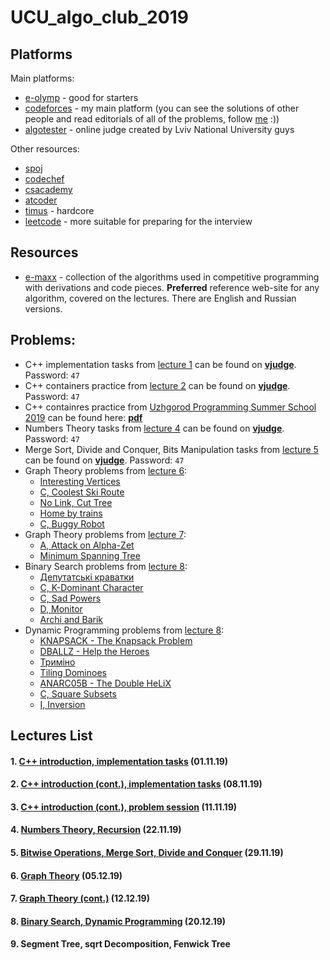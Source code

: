 # UCU_algo_club_2019

## Platforms

Main platforms:

* [e-olymp](https://www.e-olymp.com/en/) - good for starters
* [codeforces](http://codeforces.com/) - my main platform (you can see the solutions of other people and read editorials of all of the problems, follow [me](http://codeforces.com/profile/yura_antonych) :))
* [algotester](https://algotester.com/uk) - online judge created by Lviv National University guys

Other resources:
* [spoj](https://www.spoj.com/)
* [codechef](https://www.codechef.com/)
* [csacademy](https://csacademy.com/)
* [atcoder](https://atcoder.jp/)
* [timus](http://acm.timus.ru/) - hardcore
* [leetcode](https://leetcode.com/) - more suitable for preparing for the interview

## Resources
* [e-maxx](https://e-maxx.ru/) - collection of the algorithms used in competitive programming with derivations and code pieces. **Preferred** reference web-site for any algorithm, covered on the lectures. There are English and Russian versions.

## Problems:
* C++ implementation tasks from [lecture 1](Lecture1/README.md) can be found on **[vjudge](https://vjudge.net/contest/339635)**. Password: ```47```
* C++ containers practice from [lecture 2](Lecture2/README.md) can be found on **[vjudge](https://vjudge.net/contest/340937)**. Password: ```47```
* C++ containres practice from [Uzhgorod Programming Summer School 2019](http://codeschool.uzhnu.edu.ua/en) can be found here: **[pdf](Lecture2/Materials/Statements.pdf)**
* Numbers Theory tasks from [lecture 4](Lecture4/README.md) can be found on **[vjudge](https://vjudge.net/contest/342783)**. Password: ```47```
* Merge Sort, Divide and Conquer, Bits Manipulation tasks from [lecture 5](Lecture5/README.md) can be found on **[vjudge](https://vjudge.net/contest/345933)**. Password: ```47```
* Graph Theory problems from [lecture 6](Lecture6/README.md):
    * [Interesting Vertices](https://codeforces.com/gym/102348/problem/B?locale=en)
    * [C, Coolest Ski Route](https://codeforces.com/gym/102021)
    * [No Link, Cut Tree](http://codeforces.com/problemset/gymProblem/101484/F)
    * [Home by trains](https://www.e-olymp.com/en/problems/750)
    * [C, Buggy Robot](http://codeforces.com/gym/101291)
* Graph Theory problems from [lecture 7](Lecture7/README.md):
    * [A, Attack on Alpha-Zet](https://codeforces.com/gym/102021)
    * [Minimum Spanning Tree](https://www.e-olymp.com/en/problems/981)
* Binary Search problems from [lecture 8](Lecture8/README.md):
    * [Депутатські краватки](https://algotester.com/en/ArchiveProblem/Display/8)
    * [C, K-Dominant Character](http://codeforces.com/problemset/problem/888/C)
    * [C, Sad Powers](http://codeforces.com/problemset/problem/955/C)
    * [D, Monitor](http://codeforces.com/problemset/problem/846/D)
    * [Archi and Barik](Lecture8/Materials/Problem.jpg)
* Dynamic Programming problems from [lecture 8](Lecture8/README.md):
    * [KNAPSACK - The Knapsack Problem](https://www.spoj.com/problems/KNAPSACK/)
    * [DBALLZ - Help the Heroes](https://www.spoj.com/problems/DBALLZ/)
    * [Триміно](https://www.e-olymp.com/uk/problems/236)
    * [Tiling Dominoes](https://onlinejudge.org/index.php?option=com_onlinejudge&Itemid=8&page=show_problem&problem=2245)
    * [ANARC05B - The Double HeLiX](https://www.spoj.com/problems/ANARC05B/en/)
    * [C, Square Subsets](https://codeforces.com/contest/895/problem/C?locale=en)
    * [I, Inversion](https://codeforces.com/gym/101964/problem/I)

## Lectures List
#### 1. [C++ introduction, implementation tasks](Lecture1/README.md) (01.11.19)
#### 2. [C++ introduction (cont.), implementation tasks](Lecture2/README.md) (08.11.19)
#### 3. [C++ introduction (cont.), problem session](Lecture3/README.md) (11.11.19)
#### 4. [Numbers Theory, Recursion](Lecture4/README.md) (22.11.19)
#### 5. [Bitwise Operations, Merge Sort, Divide and Conquer](Lecture5/README.md) (29.11.19)
#### 6. [Graph Theory](Lecture6/README.md) (05.12.19)
#### 7. [Graph Theory (cont.)](Lecture7/README.md) (12.12.19)
#### 8. [Binary Search, Dynamic Programming](Lecture8/README.md) (20.12.19)
#### 9. Segment Tree, sqrt Decomposition, Fenwick Tree
